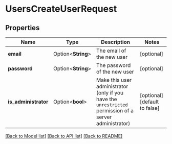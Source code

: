 # UsersCreateUserRequest

## Properties

Name | Type | Description | Notes
------------ | ------------- | ------------- | -------------
**email** | Option<**String**> | The email of the new user | [optional]
**password** | Option<**String**> | The password of the new user | [optional]
**is_administrator** | Option<**bool**> | Make this user administrator (only if you have the `unrestricted` permission of a server administrator) | [optional][default to false]

[[Back to Model list]](../README.md#documentation-for-models) [[Back to API list]](../README.md#documentation-for-api-endpoints) [[Back to README]](../README.md)


